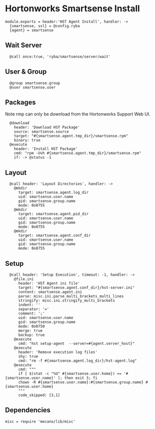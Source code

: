 
# Hortonworks Smartsense Install
    
    module.exports = header:'HST Agent Install', handler: ->
      {smartsense, ssl} = @config.ryba
      {agent} = smartsense

## Wait Server
      
      @call once:true, 'ryba/smartsense/server/wait'
    
## User & Group
      
      @group smartsense.group
      @user smartsense.user

## Packages  
Note rmp can only be download from the Hortonworks Support Web UI.
      
      @download
        header: 'Download HST Package'
        source: smartsense.source
        target: "#{smartsense.agent.tmp_dir}/smartsense.rpm"
        binary: true       
      @execute
        header: 'Install HST Package'
        cmd: "rpm -Uvh #{smartsense.agent.tmp_dir}/smartsense.rpm"
        if: -> @status -1

## Layout

      @call header: 'Layout Directories', handler: ->
        @mkdir
          target: smartsense.agent.log_dir
          uid: smartsense.user.name
          gid: smartsense.group.name
          mode: 0o0755
        @mkdir
          target: smartsense.agent.pid_dir
          uid: smartsense.user.name
          gid: smartsense.group.name
          mode: 0o0755
        @mkdir
          target: smartsense.agent.conf_dir
          uid: smartsense.user.name
          gid: smartsense.group.name
          mode: 0o0755

## Setup
        
      @call header: 'Setup Execution', timeout: -1, handler: ->
        @file.ini
          header: 'HST Agent ini file'
          target: "#{smartsense.agent.conf_dir}/hst-server.ini"
          content: smartsense.agent.ini
          parse: misc.ini.parse_multi_brackets_multi_lines
          stringify: misc.ini.stringify_multi_brackets
          indent: ''
          separator: '='
          comment: ';'
          uid: smartsense.user.name
          gid: smartsense.group.name
          mode: 0o0750
          merge: true
          backup: true
        @execute
          cmd: "hst setup-agent  --server=#{agent.server_host}"
        @execute
          header: 'Remove execution log files'
          shy: true
          cmd: "rm -f #{smartsense.agent.log_dir}/hst-agent.log"
        @execute
          cmd: """
          if [ $(stat -c "%U" #{smartsense.user.home}) == '#{smartsense.user.name}' ]; then exit 3; fi
          chown -R #{smartsense.user.name}:#{smartsense.group.name} #{smartsense.user.home}
          """
          code_skipped: [3,1]

## Dependencies

    misc = require 'mecano/lib/misc'
